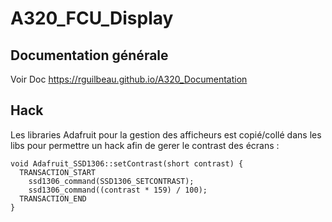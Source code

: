 # A320_FCU_Display

## Documentation générale
Voir Doc https://rguilbeau.github.io/A320_Documentation

## Hack
Les libraries Adafruit pour la gestion des afficheurs est copié/collé dans les libs pour permettre  un
hack afin de gerer le contrast des écrans :

```
void Adafruit_SSD1306::setContrast(short contrast) {
  TRANSACTION_START
    ssd1306_command(SSD1306_SETCONTRAST);
    ssd1306_command((contrast * 159) / 100);
  TRANSACTION_END
}
```